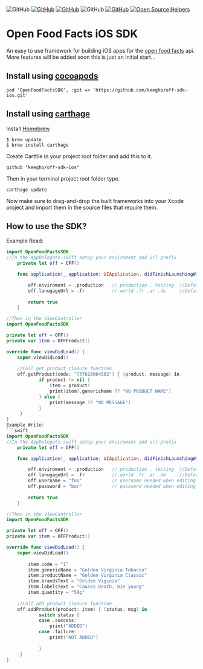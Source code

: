 ![GitHub](https://travis-ci.org/keegho/off-sdk-ios.svg?branch=master)  [![GitHub](https://img.shields.io/github/license/mashape/apistatus.svg)](https://github.com/keegho/off-sdk-ios/blob/master/LICENSE)  [![GitHub](https://img.shields.io/badge/open%20source-OpenFoodFacts-orange.svg)](https://github.com/openfoodfacts)  ![GitHub](https://img.shields.io/badge/swift%20versions-4.0%20%7C%204.1-blue.svg) [![GitHub](https://img.shields.io/badge/Carthage-compatible-brightgreen.svg)](https://github.com/Carthage/Carthage)  [![Open Source Helpers](https://www.codetriage.com/keegho/off-sdk-ios/badges/users.svg)](https://www.codetriage.com/keegho/off-sdk-ios)
# Open Food Facts iOS SDK
An easy to use framework for building iOS apps for the [open food facts](https://en.wiki.openfoodfacts.org/API) api.
More features will be added soon this is just an initial start...
## Install using [cocoapods](https://cocoapods.org/)
`pod 'OpenFoodFactsSDK', :git => 'https://github.com/keegho/off-sdk-ios.git'`
## Install using [carthage](https://github.com/Carthage/Carthage)
Install [Homebrew](https://brew.sh/)
```
$ brew update
$ brew install carthage
```
Create Cartfile in your project root folder and add this to it.

```github "keegho/off-sdk-ios"```

Then in your terminal project root folder type.

```carthage update```

Now make sure to drag-and-drop the built frameworks into your Xcode project and import them in the source files that require them.
## How to use the SDK?
Example Read:
```swift
import OpenFoodFactsSDK
//In the AppDelegate.swift setup your enviroment and url prefix
    private let off = OFF()

    func application(_ application: UIApplication, didFinishLaunchingWithOptions launchOptions: [UIApplicationLaunchOptionsKey: Any]?) -> Bool {

        off.enviroment = .production   //.production . testing  //Default production
        off.lanugageUrl = .fr          //.world .fr .ar .de     //Default world
        
        return true
    }

//Then in the ViewController
import OpenFoodFactsSDK

private let off = OFF() 
private var item = OFFProduct()

override func viewDidLoad() {
    super.viewDidLoad()
    
    //Call get product closure function
    off.getProduct(code: "737628064502") { (product, message) in
            if product != nil {
                item = product!
                print(item?.genericName ?? "NO PRODUCT NAME")
            } else {
                print(message ?? "NO MESSAGE")
            }
     }
}
Example Write:
```swift
import OpenFoodFactsSDK
//In the AppDelegate.swift setup your enviroment and url prefix
    private let off = OFF()

    func application(_ application: UIApplication, didFinishLaunchingWithOptions launchOptions: [UIApplicationLaunchOptionsKey: Any]?) -> Bool {

        off.enviroment = .production   //.production . testing  //Default production
        off.lanugageUrl = .fr          //.world .fr .ar .de     //Default world
        off.username = "foo"           // username needed when editing
        off.password = "bar"           // password needed when editing
        
        return true
    }

//Then in the ViewController
import OpenFoodFactsSDK

private let off = OFF() 
private var item = OFFProduct()

override func viewDidLoad() {
    super.viewDidLoad()
    
        item.code = "1"
        item.genericName = "Golden Virginia Tobacco"
        item.productName = "Golden Virginia Classic"
        item.brandsText = "Golden Viginia"
        item.labelsText = "Causes Death, Die young"
        item.quantity = "50g"
    
    //Call add product closure function
    off.addProduct(product: item) { (status, msg) in
            switch status {
            case .success:
                print("ADDED")
            case .failure:
                print("NOT ADDED")
                
            }
     }
}
